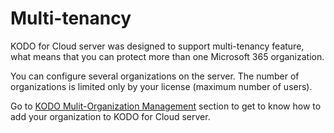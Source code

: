 # Multi-tenancy

KODO for Cloud server was designed to support multi-tenancy feature, what means that you can protect more than one Microsoft 365 organization. 

 You can configure several organizations on the server. The number of organizations is limited only by your license \(maximum number of users\).  

Go to [KODO Mulit-Organization Management](../deployment/microsoft-365-organization-management/kodo-multi-organization-management.md) section to get to know how to add your organization to KODO for Cloud server.

  


